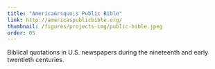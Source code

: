 ```yaml
---
title: "America&rsquo;s Public Bible"
link: http://americaspublicbible.org/
thumbnail: /figures/projects-img/public-bible.jpeg
order: 05
---
```


Biblical quotations in U.S. newspapers during the nineteenth and early twentieth centuries.


